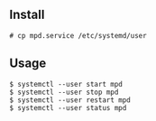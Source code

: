 ## Install

```
# cp mpd.service /etc/systemd/user
```

## Usage

```
$ systemctl --user start mpd
$ systemctl --user stop mpd
$ systemctl --user restart mpd
$ systemctl --user status mpd
```
